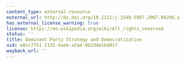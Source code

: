 ```yaml
---
content_type: external-resource
external_url: http://dx.doi.org/10.1111/j.1540-5907.2007.00296.x
has_external_license_warning: true
license: https://en.wikipedia.org/wiki/All_rights_reserved
status: ''
title: Dominant Party Strategy and Democratization
uid: e8cc7751-1131-4aeb-a2a4-0b2dde1b491f
wayback_url: ''
---
```

